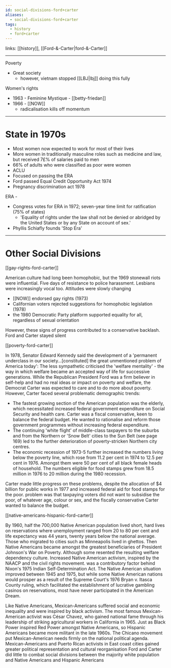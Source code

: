 ```yaml
---
id: social-divisions-ford+carter
aliases:
  - social-divisions-ford+carter
tags:
  - history
  - ford+carter
---
```


links: [[history]], [[Ford-&-Carter|ford-&-Carter]]

***

Poverty

- Great society
	- however, vietnam stopped [[LBJ|lbj]] doing this fully

Women's rights

- 1963 - Feminine Mystique - [[betty-friedan]]
- 1966 - [[NOW]]
	- radicalisation kills off momentum

***

# State in 1970s

- Most women now expected to work for most of their lives
- More women in traditionally masculine roles such as medicine and law, but received 7£% of salaries paid to men
- 66% of adults who were classified as poor were women
- ACLU
- Focused on passing the ERA
- Ford passed Equal Credit Opportunity Act 1974
- Pregnancy discrimination act 1978

ERA -

- Congress votes for ERA in 1972; seven-year time limit for ratification (75% of states)
	- 'Equality of rights under the law shall not be denied or abridged by the United States or by any State on account of sex.'
- Phyllis Schiafly founds 'Stop Era'

***

# Other Social Divisions

[[gay-rights-ford-carter]]

American culture had long been homophobic, but the 1969 stonewall riots were influential. Five days of resistance to police harassment. Lesbians were increasingly vocal too. Attitudes were slowly changing

- [[NOW]] endorsed gay rights (1973)
- Californian voters rejected suggestions for homophobic legislation (1978)
- the 1980 Democratic Party platform supported equality for all, regardless of sexual orientation

However, these signs of progress contributed to a conservative backlash. Ford and Carter stayed silent

[[poverty-ford-carter]]

In 1978, Senator Edward Kennedy said the development of a 'permanent underclass in our society…[constituted] the great unmentioned problem of America today': The less sympathetic criticised the 'welfare mentality' - the way in which welfare became an accepted way of life for successive generations. While the Republican President Ford was a firm believer in self-help and had no real ideas or impact on poverty and welfare, the Democrat Carter was expected to care and to do more about poverty. However, Carter faced several problematic demographic trends:

- The fastest growing section of the American population was the elderly, which necessitated increased federal government expenditure on Social Security and health care. Carter was a fiscal conservative, keen to balance the federal budget. He wanted to rationalise and reform those government programmes without increasing federal expenditure.
- The continuing 'white flight' of middle-class taxpayers to the suburbs and from the Northern or 'Snow Belt' cities to the Sun Belt (see page 169) led to the further deterioration of poverty-stricken Northern city centres.
- The economic recession of 1973-5 further increased the numbers living below the poverty line, which rose from 11.2 per cent in 1974 to 12.5 per cent in 1976. Amongst them were 50 per cent of all black female heads of household. The numbers eligible for food stamps grew from 18.5 million in 1976 to 20 million during the 1980 recession.

Carter made little progress on these problems, despite the allocation of $4 billion for public works in 1977 and increased federal aid for food stamps for the poor. problem was that taxpaying voters did not want to subsidise the poor, of whatever age, colour or sex, and the fiscally conservative Carter wanted to balance the budget.

[[native-americans-hispanic-ford-carter]]

By 1960, half the 700,000 Native American population lived short, hard lives on reservations where unemployment ranged from 20 to 80 per cent and life expectancy was 44 years, twenty years below the national average. Those who migrated to cities such as Minneapolis lived in ghettos. Then Native Americans became amongst the greatest beneficiaries of President Johnson's War on Poverty. Although some resented the resulting welfare dependency culture. Increased Native American activism, inspired by the NAACP and the civil rights movement. was a contributory factor behind Nixon's 1975 Indian Self-Determination Act. The Native American situation improved between 1945 and 1975, but while some Native American nations would prosper as a result of the Supreme Court's 1976 Bryan v. Itasca County ruling, which facilitated the establishment of lucrative gambling casinos on reservations, most have never participated in the American Dream.

Like Native Americans, Mexican-Americans suffered social and economic inequality and were inspired by black activism. The most famous Mexican-American activist was César Chavez, who gained national fame through his leadership of striking agricultural workers in California in 1965. Just as Black Power inspired Red Power amongst Native Americans, so Hispanic Americans became more militant in the late 1960s. The Chicano movement put Mexican-American needs firmly on the national political agenda. Mexican-Americans and Puerto Rican activists in East coast cities gained greater political representation and cultural reorganisation Ford and Carter did little to combat social divisions between the majority white population and Native Americans and Hispanic Americans
